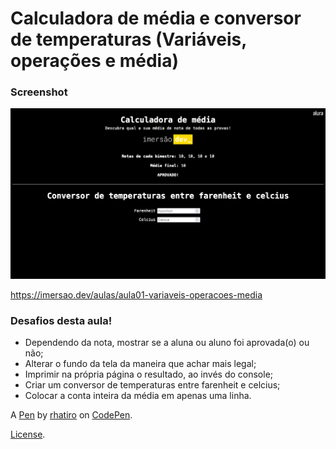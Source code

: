 # Calculadora de média e conversor de temperaturas (Variáveis, operações e média)

### Screenshot

![](screenshot.png)

https://imersao.dev/aulas/aula01-variaveis-operacoes-media

### Desafios desta aula!

- Dependendo da nota, mostrar se a aluna ou aluno foi aprovada(o) ou não;
- Alterar o fundo da tela da maneira que achar mais legal;
- Imprimir na própria página o resultado, ao invés do console;
- Criar um conversor de temperaturas entre farenheit e celcius;
- Colocar a conta inteira da média em apenas uma linha.

A [Pen](https://codepen.io/rhatiro/pen/xxjwgoK) by [rhatiro](https://codepen.io/rhatiro) on [CodePen](https://codepen.io).

[License](https://codepen.io/license/pen/xxjwgoK).
